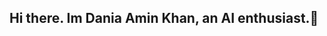 ## Hi there. Im Dania Amin Khan, an AI enthusiast.👋

<!--
**DaniaAmin/DaniaAmin** is a ✨ _special_ ✨ repository because its `README.md` (this file) appears on your GitHub profile.

Here are some ideas to get you started:

- 🔭 I’m currently working on ... 
- 🌱 I’m currently learning Data Science and Artificial Intelligence 
- 👯 I’m looking to collaborate on ...
- 🤔 I’m looking for help with ...
- 💬 Ask me about AI based applications
- 📫 How to reach me: ...
- 😄 Pronouns: ...
- ⚡ Fun fact: I'm funny xD
-->
